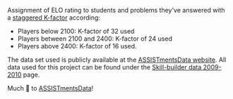 [1]: https://sites.google.com/site/assistmentsdata/
[2]: https://sites.google.com/site/assistmentsdata/home/assistment-2009-2010-data
[3]: https://en.wikipedia.org/wiki/Elo_rating_system

Assignment of ELO rating to students and problems they've answered with a [staggered K-factor][3] according:
* Players below 2100: K-factor of 32 used
* Players between 2100 and 2400: K-factor of 24 used
* Players above 2400: K-factor of 16 used.

The data set used is publicly available at the [ASSISTmentsData website][1]. All data used for this project can be found under the [Skill-builder data 2009-2010][2] page.

Much 💖 to [ASSISTmentsData][1]!
